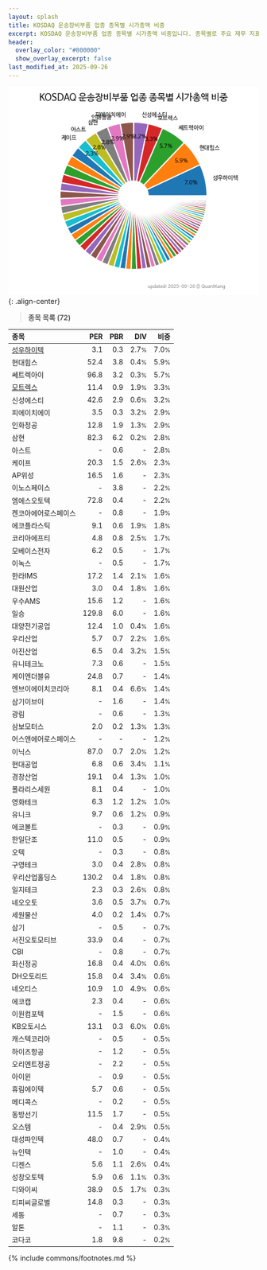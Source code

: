 ```yaml
---
layout: splash
title: KOSDAQ 운송장비부품 업종 종목별 시가총액 비중
excerpt: KOSDAQ 운송장비부품 업종 종목별 시가총액 비중입니다. 종목별로 주요 재무 지표를 함께 표시합니다.
header:
  overlay_color: "#800000"
  show_overlay_excerpt: false
last_modified_at: 2025-09-26
---
```



![KOSDAQ 운송장비부품 업종 종목별 시가총액 비중](/stats/sector/images/kosdaq_업종_운송장비부품_종목.png){: .align-center}


> **종목 목록 (72)**<a id="list"></a>

| **종목** | **PER** | **PBR** | **DIV** | **비중** |
| :------- | ------: | ------: | ------: | -------: |
| [성우하이텍](/015750/) | 3.1 | 0.3 | 2.7<small>%</small> | 7.0<small>%</small> |
| 현대힘스 | 52.4 | 3.8 | 0.4<small>%</small> | 5.9<small>%</small> |
| 쎄트렉아이 | 96.8 | 3.2 | 0.3<small>%</small> | 5.7<small>%</small> |
| [모트렉스](/118990/) | 11.4 | 0.9 | 1.9<small>%</small> | 3.3<small>%</small> |
| 신성에스티 | 42.6 | 2.9 | 0.6<small>%</small> | 3.2<small>%</small> |
| 피에이치에이 | 3.5 | 0.3 | 3.2<small>%</small> | 2.9<small>%</small> |
| 인화정공 | 12.8 | 1.9 | 1.3<small>%</small> | 2.9<small>%</small> |
| 삼현 | 82.3 | 6.2 | 0.2<small>%</small> | 2.8<small>%</small> |
| 아스트 | - | 0.6 | - | 2.8<small>%</small> |
| 케이프 | 20.3 | 1.5 | 2.6<small>%</small> | 2.3<small>%</small> |
| AP위성 | 16.5 | 1.6 | - | 2.3<small>%</small> |
| 이노스페이스 | - | 3.8 | - | 2.2<small>%</small> |
| 엠에스오토텍 | 72.8 | 0.4 | - | 2.2<small>%</small> |
| 켄코아에어로스페이스 | - | 0.8 | - | 1.9<small>%</small> |
| 에코플라스틱 | 9.1 | 0.6 | 1.9<small>%</small> | 1.8<small>%</small> |
| 코리아에프티 | 4.8 | 0.8 | 2.5<small>%</small> | 1.7<small>%</small> |
| 모베이스전자 | 6.2 | 0.5 | - | 1.7<small>%</small> |
| 이녹스 | - | 0.5 | - | 1.7<small>%</small> |
| 한라IMS | 17.2 | 1.4 | 2.1<small>%</small> | 1.6<small>%</small> |
| 대원산업 | 3.0 | 0.4 | 1.8<small>%</small> | 1.6<small>%</small> |
| 우수AMS | 15.6 | 1.2 | - | 1.6<small>%</small> |
| 일승 | 129.8 | 6.0 | - | 1.6<small>%</small> |
| 대양전기공업 | 12.4 | 1.0 | 0.4<small>%</small> | 1.6<small>%</small> |
| 우리산업 | 5.7 | 0.7 | 2.2<small>%</small> | 1.6<small>%</small> |
| 아진산업 | 6.5 | 0.4 | 3.2<small>%</small> | 1.5<small>%</small> |
| 유니테크노 | 7.3 | 0.6 | - | 1.5<small>%</small> |
| 케이엔더블유 | 24.8 | 0.7 | - | 1.4<small>%</small> |
| 엔브이에이치코리아 | 8.1 | 0.4 | 6.6<small>%</small> | 1.4<small>%</small> |
| 삼기이브이 | - | 1.6 | - | 1.4<small>%</small> |
| 광림 | - | 0.6 | - | 1.3<small>%</small> |
| 삼보모터스 | 2.0 | 0.2 | 1.3<small>%</small> | 1.3<small>%</small> |
| 어스앤에어로스페이스 | - | - | - | 1.2<small>%</small> |
| 이닉스 | 87.0 | 0.7 | 2.0<small>%</small> | 1.2<small>%</small> |
| 현대공업 | 6.8 | 0.6 | 3.4<small>%</small> | 1.1<small>%</small> |
| 경창산업 | 19.1 | 0.4 | 1.3<small>%</small> | 1.0<small>%</small> |
| 폴라리스세원 | 8.1 | 0.4 | - | 1.0<small>%</small> |
| 영화테크 | 6.3 | 1.2 | 1.2<small>%</small> | 1.0<small>%</small> |
| 유니크 | 9.7 | 0.6 | 1.2<small>%</small> | 0.9<small>%</small> |
| 에코볼트 | - | 0.3 | - | 0.9<small>%</small> |
| 한일단조 | 11.0 | 0.5 | - | 0.9<small>%</small> |
| 오텍 | - | 0.3 | - | 0.8<small>%</small> |
| 구영테크 | 3.0 | 0.4 | 2.8<small>%</small> | 0.8<small>%</small> |
| 우리산업홀딩스 | 130.2 | 0.4 | 1.8<small>%</small> | 0.8<small>%</small> |
| 일지테크 | 2.3 | 0.3 | 2.6<small>%</small> | 0.8<small>%</small> |
| 네오오토 | 3.6 | 0.5 | 3.7<small>%</small> | 0.7<small>%</small> |
| 세원물산 | 4.0 | 0.2 | 1.4<small>%</small> | 0.7<small>%</small> |
| 삼기 | - | 0.5 | - | 0.7<small>%</small> |
| 서진오토모티브 | 33.9 | 0.4 | - | 0.7<small>%</small> |
| CBI | - | 0.8 | - | 0.7<small>%</small> |
| 화신정공 | 16.8 | 0.4 | 4.0<small>%</small> | 0.6<small>%</small> |
| DH오토리드 | 15.8 | 0.4 | 3.4<small>%</small> | 0.6<small>%</small> |
| 네오티스 | 10.9 | 1.0 | 4.9<small>%</small> | 0.6<small>%</small> |
| 에코캡 | 2.3 | 0.4 | - | 0.6<small>%</small> |
| 이원컴포텍 | - | 1.5 | - | 0.6<small>%</small> |
| KB오토시스 | 13.1 | 0.3 | 6.0<small>%</small> | 0.6<small>%</small> |
| 캐스텍코리아 | - | 0.5 | - | 0.5<small>%</small> |
| 하이즈항공 | - | 1.2 | - | 0.5<small>%</small> |
| 오리엔트정공 | - | 2.2 | - | 0.5<small>%</small> |
| 아이윈 | - | 0.9 | - | 0.5<small>%</small> |
| 휴림에이텍 | 5.7 | 0.6 | - | 0.5<small>%</small> |
| 메디콕스 | - | 0.2 | - | 0.5<small>%</small> |
| 동방선기 | 11.5 | 1.7 | - | 0.5<small>%</small> |
| 오스템 | - | 0.4 | 2.9<small>%</small> | 0.5<small>%</small> |
| 대성파인텍 | 48.0 | 0.7 | - | 0.4<small>%</small> |
| 뉴인텍 | - | 1.0 | - | 0.4<small>%</small> |
| 디젠스 | 5.6 | 1.1 | 2.6<small>%</small> | 0.4<small>%</small> |
| 성창오토텍 | 5.9 | 0.6 | 1.1<small>%</small> | 0.3<small>%</small> |
| 디와이씨 | 38.9 | 0.5 | 1.7<small>%</small> | 0.3<small>%</small> |
| 티피씨글로벌 | 14.8 | 0.3 | - | 0.3<small>%</small> |
| 세동 | - | 0.7 | - | 0.3<small>%</small> |
| 알톤 | - | 1.1 | - | 0.3<small>%</small> |
| 코다코 | 1.8 | 9.8 | - | 0.2<small>%</small> |

{% include commons/footnotes.md %}